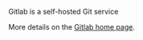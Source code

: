 Gitlab is a self-hosted Git service      

More details on the <a href="http://gitlab.com/" target="gitlab">Gitlab home page</a>.
